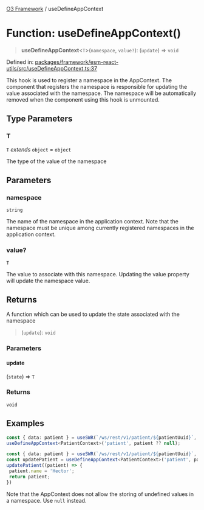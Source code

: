 [O3 Framework](../API.md) / useDefineAppContext

# Function: useDefineAppContext()

> **useDefineAppContext**\<`T`\>(`namespace`, `value?`): (`update`) => `void`

Defined in: [packages/framework/esm-react-utils/src/useDefineAppContext.ts:37](https://github.com/habeshabro/openmrs-esm-core/blob/main/packages/framework/esm-react-utils/src/useDefineAppContext.ts#L37)

This hook is used to register a namespace in the AppContext. The component that registers the
namespace is responsible for updating the value associated with the namespace. The namespace
will be automatically removed when the component using this hook is unmounted.

## Type Parameters

### T

`T` *extends* `object` = `object`

The type of the value of the namespace

## Parameters

### namespace

`string`

The name of the namespace in the application context. Note that the namespace
 must be unique among currently registered namespaces in the application context.

### value?

`T`

The value to associate with this namespace. Updating the value property will update
  the namespace value.

## Returns

A function which can be used to update the state associated with the namespace

> (`update`): `void`

### Parameters

#### update

(`state`) => `T`

### Returns

`void`

## Examples

```ts
const { data: patient } = useSWR(`/ws/rest/v1/patient/${patientUuid}`, openmrsFetch);
useDefineAppContext<PatientContext>('patient', patient ?? null);
```

```ts
const { data: patient } = useSWR(`/ws/rest/v1/patient/${patientUuid}`, openmrsFetch);
const updatePatient = useDefineAppContext<PatientContext>('patient', patient ?? null);
updatePatient((patient) => {
 patient.name = 'Hector';
 return patient;
})
```

Note that the AppContext does not allow the storing of undefined values in a namespace. Use `null`
instead.

